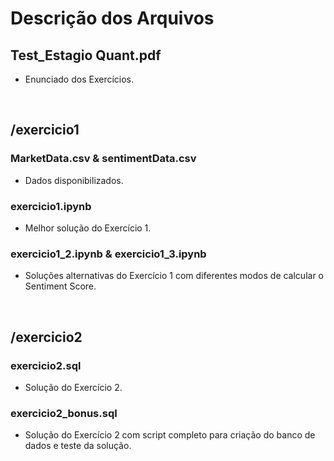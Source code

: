 # Descrição dos Arquivos

## Test_Estagio Quant.pdf
* Enunciado dos Exercícios.

<br/>

## /exercicio1

### MarketData.csv & sentimentData.csv
* Dados disponibilizados.


### exercicio1.ipynb
* Melhor solução do Exercício 1.

### exercicio1_2.ipynb & exercicio1_3.ipynb
* Soluções alternativas do Exercício 1 com diferentes modos de calcular o Sentiment Score. 

<br/>

## /exercicio2

### exercicio2.sql
* Solução do Exercício 2.

### exercicio2_bonus.sql
* Solução do Exercício 2 com script completo para criação do banco de dados e teste da solução. 
